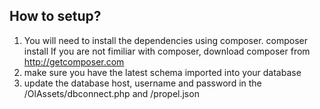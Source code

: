 ## How to setup?
1. You will need to install the dependencies using composer.
	    composer install
    If you are not fimiliar with composer, download composer from http://getcomposer.com
2. make sure you have the latest schema imported into your database
3. update the database host, username and password in the 
        /OlAssets/dbconnect.php
    and
        /propel.json 

